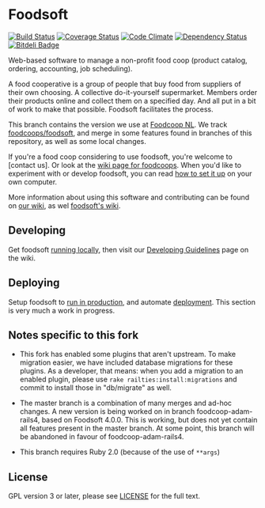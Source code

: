 Foodsoft
=========
[![Build Status](https://travis-ci.org/foodcoop-adam/foodsoft.png?branch=master)](https://travis-ci.org/foodcoop-adam/foodsoft)
[![Coverage Status](https://coveralls.io/repos/foodcoop-adam/foodsoft/badge.png?branch=master)](https://coveralls.io/r/foodcoop-adam/foodsoft?branch=master)
[![Code Climate](https://codeclimate.com/github/foodcoop-adam/foodsoft.png)](https://codeclimate.com/github/foodcoop-adam/foodsoft)
[![Dependency Status](https://gemnasium.com/foodcoop-adam/foodsoft.png)](https://gemnasium.com/foodcoop-adam/foodsoft)
[![Bitdeli Badge](https://d2weczhvl823v0.cloudfront.net/foodcoop-adam/foodsoft/trend.png)](https://bitdeli.com/foodcoop-adam "Bitdeli Badge")

Web-based software to manage a non-profit food coop (product catalog, ordering, accounting, job scheduling).

A food cooperative is a group of people that buy food from suppliers of their own choosing. A collective do-it-yourself supermarket. Members  order their products online and collect them on a specified day. And all put in a bit of work to make that possible. Foodsoft facilitates the process.

This branch contains the version we use at [Foodcoop NL](http://www.foodcoop.nl). We track [foodcoops/foodsoft](https://github.com/foodcoops/foodsoft), and merge in some features found in branches of this repository, as well as some local changes.

If you're a food coop considering to use foodsoft, you're welcome to [contact us]. Or look at the [wiki page for foodcoops](https://github.com/foodcoops/foodsoft/wiki/For-foodcoops). When you'd like to experiment with or develop foodsoft, you can read [how to set it up](https://github.com/foodcoop-adam/foodsoft/blob/master/doc/SETUP_DEVELOPMENT.md) on your own computer.

More information about using this software and contributing can be found on [our wiki](https://github.com/foodcoop-adam/foodsoft/wiki), as wel [foodsoft's wiki](https://github.com/foodcoops/foodsoft/wiki).


Developing
----------

Get foodsoft [running locally](https://github.com/foodcoop-adam/foodsoft/blob/master/doc/SETUP_DEVELOPMENT.md),
then visit our [Developing Guidelines](https://github.com/foodcoops/foodsoft/wiki/Developing-Guidelines)
page on the wiki.


Deploying
---------

Setup foodsoft to [run in production](https://github.com/foodcoop-adam/foodsoft/blob/master/doc/SETUP_PRODUCTION.md),
and automate [deployment](https://github.com/foodcoop-adam/foodsoft/blob/master/doc/DEPLOYMENT.md). This section is
very much a work in progress.


Notes specific to this fork
---------------------------

* This fork has enabled some plugins that aren't upstream. To make migration easier, we have included database migrations for these plugins. As a developer, that means: when you add a migration to an enabled plugin, please use `rake railties:install:migrations` and commit to install those in "db/migrate" as well.

* The master branch is a combination of many merges and ad-hoc changes. A new version is being worked on in branch foodcoop-adam-rails4, based on Foodsoft 4.0.0. This is working, but does not yet contain all features present in the master branch. At some point, this branch will be abandoned in favour of foodcoop-adam-rails4.

* This branch requires Ruby 2.0 (because of the use of `**args`)


License
-------

GPL version 3 or later, please see
[LICENSE](https://github.com/foodcoops/foodsoft/blob/master/LICENSE)
for the full text.

